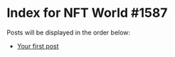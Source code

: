 # Index for NFT World #1587
Posts will be displayed in the order below:

- [Your first post](./001-first.md)

